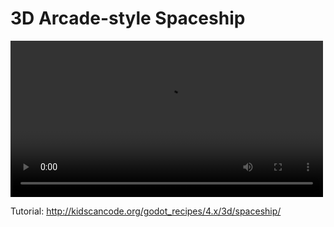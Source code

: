 # 3D Arcade-style Spaceship

<video width="500" controls src="http://kidscancode.org/godot_recipes/4.x/img/3d_ship_05.webm"></video>

Tutorial:
http://kidscancode.org/godot_recipes/4.x/3d/spaceship/
